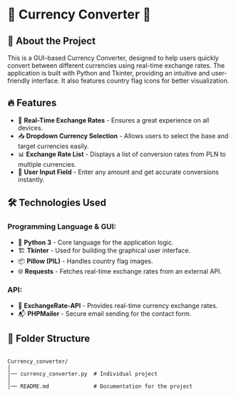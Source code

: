 # 💱 Currency Converter 🚀

## 📌 About the Project
This is a GUI-based Currency Converter, designed to help users quickly convert between different currencies using real-time exchange rates. The application is built with Python and Tkinter, providing an intuitive and user-friendly interface. It also features country flag icons for better visualization.


## 🔥 Features
- 🔄 **Real-Time Exchange Rates** - Ensures a great experience on all devices.
- 📥 **Dropdown Currency Selection** - Allows users to select the base and target currencies easily.
- 📊 **Exchange Rate List** - Displays a list of conversion rates from PLN to multiple currencies.
- 🔢 **User Input Field** - Enter any amount and get accurate conversions instantly.

## 🛠️ Technologies Used

### Programming Language & GUI:
- 🐍 **Python 3** - Core language for the application logic.
- 🏗️ **Tkinter** - Used for building the graphical user interface.
- 📦 **Pillow (PIL)** - Handles country flag images.
- 🌐 **Requests** - Fetches real-time exchange rates from an external API.

### API:
- 📨 **ExchangeRate-API** - Provides real-time currency exchange rates.
- 📬 **PHPMailer** - Secure email sending for the contact form.


## 📂 Folder Structure

```plaintext

Currency_converter/
│
│── currency_converter.py  # Individual project 
│
│── README.md              # Documentation for the project


